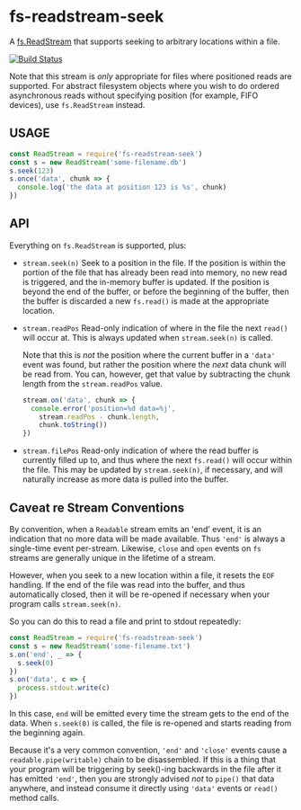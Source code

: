 # fs-readstream-seek

A
[fs.ReadStream](https://nodejs.org/api/fs.html#fs_class_fs_readstream)
that supports seeking to arbitrary locations within a file.

[![Build
Status](https://travis-ci.org/isaacs/fs-readstream-seek.svg?branch=master)](https://travis-ci.org/isaacs/fs-readstream-seek)

Note that this stream is _only_ appropriate for files where positioned
reads are supported.  For abstract filesystem objects where you wish
to do ordered asynchronous reads without specifying position (for
example, FIFO devices), use `fs.ReadStream` instead.

## USAGE

```js
const ReadStream = require('fs-readstream-seek')
const s = new ReadStream('some-filename.db')
s.seek(123)
s.once('data', chunk => {
  console.log('the data at position 123 is %s', chunk)
})
```

## API

Everything on `fs.ReadStream` is supported, plus:

* `stream.seek(n)` Seek to a position in the file.  If the position is
  within the portion of the file that has already been read into
  memory, no new read is triggered, and the in-memory buffer is
  updated.  If the position is beyond the end of the buffer, or before
  the beginning of the buffer, then the buffer is discarded a new
  `fs.read()` is made at the appropriate location.

* `stream.readPos` Read-only indication of where in the file the next
  `read()` will occur at.  This is always updated when
  `stream.seek(n)` is called.

    Note that this is _not_ the position where
    the current buffer in a `'data'` event was found, but rather the
    position where the _next_ data chunk will be read from.  You can,
    however, get that value by subtracting the chunk length from the
    `stream.readPos` value.

    ```javascript
    stream.on('data', chunk => {
      console.error('position=%d data=%j',
        stream.readPos - chunk.length,
        chunk.toString())
    })
    ```

* `stream.filePos` Read-only indication of where the read buffer is
  currently filled up to, and thus where the next `fs.read()` will
  occur within the file.  This may be updated by `stream.seek(n)`, if
  necessary, and will naturally increase as more data is pulled into
  the buffer.

## Caveat re Stream Conventions

By convention, when a `Readable` stream emits an 'end' event, it is an
indication that no more data will be made available.  Thus `'end'` is
always a single-time event per-stream.  Likewise, `close` and `open`
events on `fs` streams are generally unique in the lifetime of a
stream.

However, when you seek to a new location within a file, it resets the
`EOF` handling.  If the end of the file was read into the buffer, and
thus automatically closed, then it will be re-opened if necessary when
your program calls `stream.seek(n)`.

So you can do this to read a file and print to stdout repeatedly:

```js
const ReadStream = require('fs-readstream-seek')
const s = new ReadStream('some-filename.txt')
s.on('end', _ => {
  s.seek(0)
})
s.on('data', c => {
  process.stdout.write(c)
})
```

In this case, `end` will be emitted every time the stream gets to the
end of the data.  When `s.seek(0)` is called, the file is re-opened
and starts reading from the beginning again.

Because it's a very common convention, `'end'` and `'close'` events
cause a `readable.pipe(writable)` chain to be disassembled.  If this
is a thing that your program will be triggering by seek()-ing
backwards in the file after it has emitted `'end'`, then you are
strongly advised _not_ to `pipe()` that data anywhere, and instead
consume it directly using `'data'` events or `read()` method calls.
